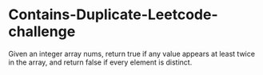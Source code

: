 # Contains-Duplicate-Leetcode-challenge
Given an integer array nums, return true if any value appears at least twice in the array, and return false if every element is distinct.
